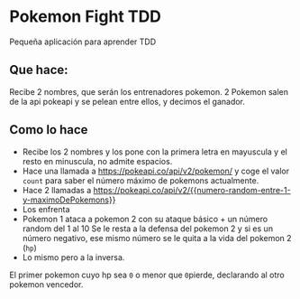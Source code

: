 # Pokemon Fight TDD
Pequeña aplicación para aprender TDD

## Que hace:
Recibe 2 nombres, que serán los entrenadores pokemon.
2 Pokemon salen de la api pokeapi y se pelean entre ellos, y decimos el ganador.

## Como lo hace

 - Recibe los 2 nombres y los pone con la primera letra en mayuscula y el resto en minuscula, no admite espacios.
 - Hace una llamada a https://pokeapi.co/api/v2/pokemon/  y coge el valor `count` para saber el número máximo
 de pokemons actualmente.
 - Hace 2 llamadas a https://pokeapi.co/api/v2/{{numero-random-entre-1-y-maximoDePokemons}}
 - Los enfrenta
 - Pokemon 1 ataca a pokemon 2 con su ataque básico + un número random del 1 al 10
    Se le resta a la defensa del pokemon 2 y si es un número negativo, ese mismo número se le quita
    a la vida del pokemon 2 (`hp`)
- Lo mismo pero a la inversa.

El primer pokemon cuyo hp sea `0` o menor que `0`pierde, declarando al otro pokemon vencedor.
